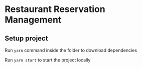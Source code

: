 # Restaurant Reservation Management

## Setup project

Run `yarn` command inside the folder to download dependencies

Run `yarn start` to start the project locally 
